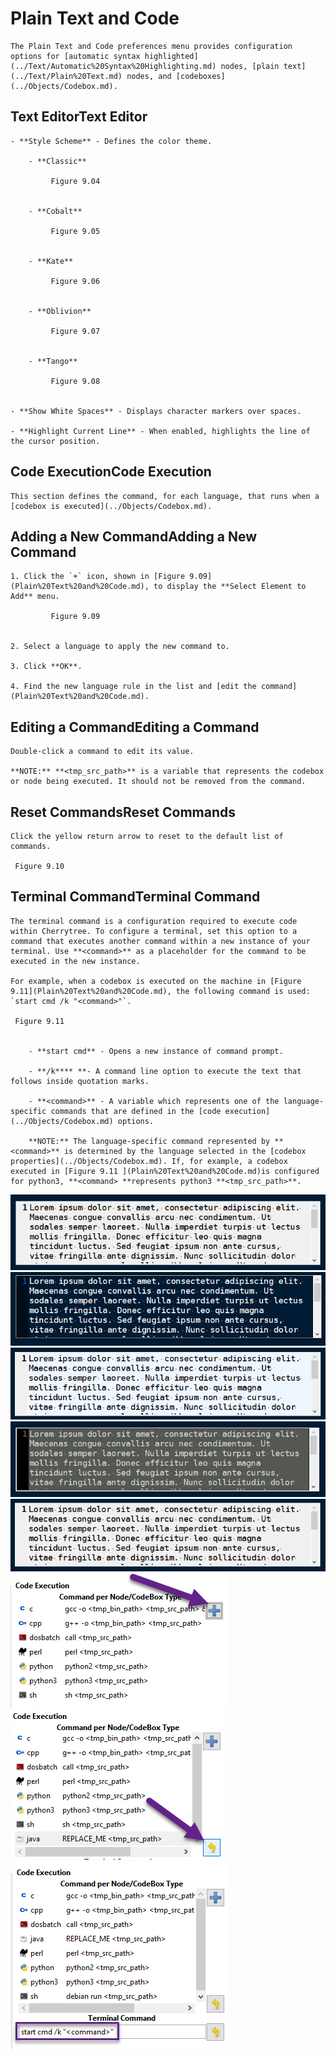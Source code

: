 
# Plain Text and Code


	The Plain Text and Code preferences menu provides configuration options for [automatic syntax highlighted](../Text/Automatic%20Syntax%20Highlighting.md) nodes, [plain text](../Text/Plain%20Text.md) nodes, and [codeboxes](../Objects/Codebox.md).

 ## Text EditorText Editor

	- **Style Scheme** - Defines the color theme.

		- **Classic**
		
			 Figure 9.04
			

		- **Cobalt**
		
			 Figure 9.05
			

		- **Kate**
		
			 Figure 9.06
			

		- **Oblivion**
		
			 Figure 9.07
			

		- **Tango**
		
			 Figure 9.08
			

	- **Show White Spaces** - Displays character markers over spaces.

	- **Highlight Current Line** - When enabled, highlights the line of the cursor position.

 ## Code ExecutionCode Execution

	This section defines the command, for each language, that runs when a [codebox is executed](../Objects/Codebox.md).

 ## Adding a New CommandAdding a New Command

	1. Click the `+` icon, shown in [Figure 9.09](Plain%20Text%20and%20Code.md), to display the **Select Element to Add** menu.
	
			 Figure 9.09
			

	2. Select a language to apply the new command to.

	3. Click **OK**.

	4. Find the new language rule in the list and [edit the command](Plain%20Text%20and%20Code.md).

 ## Editing a CommandEditing a Command

	Double-click a command to edit its value.

	**NOTE:** **<tmp_src_path>** is a variable that represents the codebox or node being executed. It should not be removed from the command.

 ## Reset CommandsReset Commands

	Click the yellow return arrow to reset to the default list of commands.
	
	 Figure 9.10
	

 ## Terminal CommandTerminal Command

	The terminal command is a configuration required to execute code within Cherrytree. To configure a terminal, set this option to a command that executes another command within a new instance of your terminal. Use **<command>** as a placeholder for the command to be executed in the new instance.
	
	For example, when a codebox is executed on the machine in [Figure 9.11](Plain%20Text%20and%20Code.md), the following command is used: `start cmd /k "<command>"`.
	
	 Figure 9.11
	
	
		- **start cmd** - Opens a new instance of command prompt.

		- **/k**** **- A command line option to execute the text that follows inside quotation marks.

		- **<command>** - A variable which represents one of the language-specific commands that are defined in the [code execution](../Objects/Codebox.md) options.

		**NOTE:** The language-specific command represented by **<command>** is determined by the language selected in the [codebox properties](../Objects/Codebox.md). If, for example, a codebox executed in [Figure 9.11 ](Plain%20Text%20and%20Code.md)is configured for python3, **<command> **represents python3 **<tmp_src_path>**.
![unnamed_3139d32c93cd49bf9c941cf0dc98d2c1](unnamed_3139d32c93cd49bf9c941cf0dc98d2c1.png)
![unnamed_a9488d990bbb459991ce5dd2b45ed1f0](unnamed_a9488d990bbb459991ce5dd2b45ed1f0.png)
![unnamed_fc377a4c4a15444d85e7ce8a3a578a8e](unnamed_fc377a4c4a15444d85e7ce8a3a578a8e.png)
![unnamed_ddd1dfb23b984ef89af61a26146d3f31](unnamed_ddd1dfb23b984ef89af61a26146d3f31.png)
![unnamed_7412b29347294739a14ff3d719db3ad0](unnamed_7412b29347294739a14ff3d719db3ad0.png)
![unnamed_29a3b2e95d654441958842dea2bc372f](unnamed_29a3b2e95d654441958842dea2bc372f.png)
![unnamed_ab9099a435a240ae9af305535ec42e08](unnamed_ab9099a435a240ae9af305535ec42e08.png)
![unnamed_aefcfad8efc84849b3aa7efe4458a885](unnamed_aefcfad8efc84849b3aa7efe4458a885.png)
